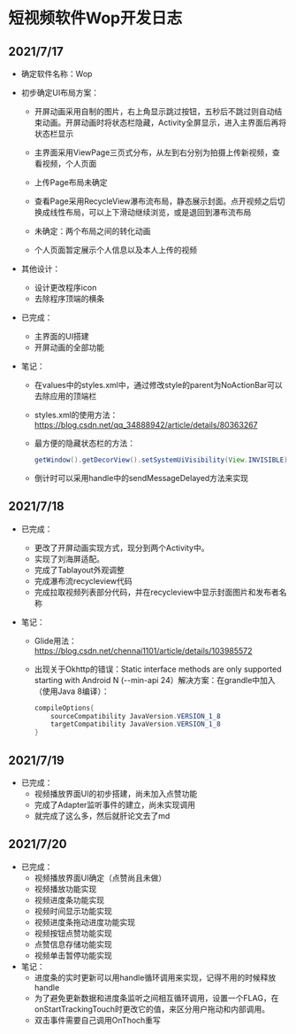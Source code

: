 # 短视频软件Wop开发日志

## 2021/7/17

- 确定软件名称：Wop

- 初步确定UI布局方案：
  - 开屏动画采用自制的图片，右上角显示跳过按钮，五秒后不跳过则自动结束动画。开屏动画时将状态栏隐藏，Activity全屏显示，进入主界面后再将状态栏显示
  - 主界面采用ViewPage三页式分布，从左到右分别为拍摄上传新视频，查看视频，个人页面

  - 上传Page布局未确定

  - 查看Page采用RecycleView瀑布流布局，静态展示封面。点开视频之后切换成线性布局，可以上下滑动继续浏览，或是退回到瀑布流布局

  - 未确定：两个布局之间的转化动画
  - 个人页面暂定展示个人信息以及本人上传的视频

- 其他设计：
  - 设计更改程序icon
  - 去除程序顶端的横条
- 已完成：
  - 主界面的UI搭建
  - 开屏动画的全部功能
- 笔记：
  
  - 在values中的styles.xml中，通过修改style的parent为NoActionBar可以去除应用的顶端栏
  
  - styles.xml的使用方法：https://blog.csdn.net/qq_34888942/article/details/80363267
  
  - 最方便的隐藏状态栏的方法：
  
    ```java
    getWindow().getDecorView().setSystemUiVisibility(View.INVISIBLE);
    ```
  
  - 倒计时可以采用handle中的sendMessageDelayed方法来实现

## 2021/7/18

- 已完成：

  - 更改了开屏动画实现方式，现分到两个Activity中。
  - 实现了刘海屏适配。
  - 完成了Tablayout外观调整
  - 完成瀑布流recycleview代码
  - 完成拉取视频列表部分代码，并在recycleview中显示封面图片和发布者名称

- 笔记：

  - Glide用法：https://blog.csdn.net/chennai1101/article/details/103985572

  - 出现关于Okhttp的错误：Static interface methods are only supported starting with Android N (--min-api 24）解决方案：在grandle中加入（使用Java 8编译）：

    ```java
    compileOptions{
        sourceCompatibility JavaVersion.VERSION_1_8
        targetCompatibility JavaVersion.VERSION_1_8
    }
    ```

## 2021/7/19

- 已完成：
  - 视频播放界面UI的初步搭建，尚未加入点赞功能
  - 完成了Adapter监听事件的建立，尚未实现调用
  - 就完成了这么多，然后就肝论文去了md

## 2021/7/20

- 已完成：
  - 视频播放界面UI确定（点赞尚且未做）
  - 视频播放功能实现
  - 视频进度条功能实现
  - 视频时间显示功能实现
  - 视频进度条拖动进度功能实现
  - 视频按钮点赞功能实现
  - 点赞信息存储功能实现
  - 视频单击暂停功能实现
- 笔记：
  - 进度条的实时更新可以用handle循环调用来实现，记得不用的时候释放handle
  - 为了避免更新数据和进度条监听之间相互循环调用，设置一个FLAG，在onStartTrackingTouch时更改它的值，来区分用户拖动和内部调用。
  - 双击事件需要自己调用OnThoch重写

